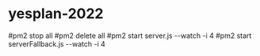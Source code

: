 # yesplan-2022

#pm2 stop all
#pm2 delete all 
#pm2 start server.js --watch -i 4
#pm2 start serverFallback.js --watch -i 4

